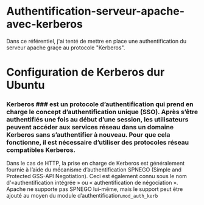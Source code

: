 # Authentification-serveur-apache-avec-kerberos
Dans ce référentiel, j'ai tenté de mettre en place une authentification du serveur apache graçe au protocole "Kerberos".

# Configuration de Kerberos dur Ubuntu
### Kerberos ### est un protocole d’authentification qui prend en charge le concept d’authentification unique (SSO). Après s’être authentifiés une fois au début d’une session, les utilisateurs peuvent accéder aux services réseau dans un domaine Kerberos sans s’authentifier à nouveau. Pour que cela fonctionne, il est nécessaire d’utiliser des protocoles réseau compatibles Kerberos.
Dans le cas de HTTP, la prise en charge de Kerberos est généralement fournie à l’aide du mécanisme d’authentification SPNEGO (Simple and Protected GSS-API Negotiation). Ceci est également connu sous le nom d'«authentification intégrée » ou « authentification de négociation ». Apache ne supporte pas SPNEGO lui-même, mais le support peut être ajouté au moyen du module d’authentification.`mod_auth_kerb`
